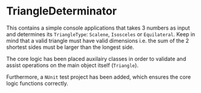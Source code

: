 # TriangleDeterminator

This contains a simple console applications that takes 3 numbers as input and determines its `TriangleType`: `Scalene`, `Isosceles` or `Equilateral`. 
Keep in mind that a valid triangle must have valid dimensions i.e. the sum of the 2 shortest sides must be larger than the longest side.

The core logic has been placed auxilairy classes in order to validate and assist operations on the main object itself (`Triangle`).

Furthermore, a `NUnit` test project has been added, which ensures the core logic functions correctly.
